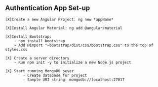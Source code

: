 ## Authentication App Set-up ##

    [X]Create a new Angular Project: ng new *appName*

    [X]Install Angular Material: ng add @angular/material

    [X]Install Bootstrap: 
        - npm install bootstrap
        - Add @import "~bootstrap/dist/css/bootstrap.css" to the top of styles.css

    [X] Create a server directory
        - Run npm init -y to initialize a new Node.js project

    [X] Start running MongoDB sever
            - Create database for project
            - Sample URI string: mongodb://localhost:27017
    


